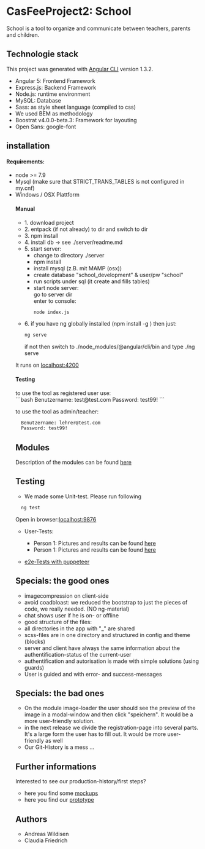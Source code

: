 # CasFeeProject2: School
School is a tool to organize and communicate between teachers, parents and children. 

## Technologie stack
This project was generated with [Angular CLI](https://github.com/angular/angular-cli) version 1.3.2.

- Angular 5: Frontend Framework
- Express.js: Backend Framework
- Node.js: runtime environment
- MySQL: Database
- Sass: as style sheet language (compiled to css)
- We used BEM as methodology
- Boostrat v4.0.0-beta.3: Framework for layouting
- Open Sans: google-font

## installation
<h4>Requirements:</h4>
<ul>
<li> node >= 7.9</li>
<li>Mysql (make sure that STRICT_TRANS_TABLES is not configured in my.cnf)</li>
<li>Windows / OSX Plattform</li>

<h4>Manual</h4>
<ul>
  <li>1. download project</li>
  <li>2. entpack (if not already) to dir and switch to dir</li>
  <li>3. npm install</li>
  <li>4. install db -> see ./server/readme.md</li>
<li>5. start server:
  <ul>
  <li>change to directory ./server </li>
  <li>npm install </li>
  <li>install mysql (z.B. mit MAMP (osx))
  </li><li>create database "school_development" & user/pw "school"
  </li><li>run scripts under sql (it create and fills tables)
  </li>
  <li>start node server: 
  <br>go to server dir  <br>
  enter to console:
  
```bash
node index.js
```

  </ul>
  </li>
  <li>6. if you have ng globally installed (npm install -g ) then just:
  
  ```bash
  ng serve
  ```

          
   if not then switch to ./node_modules/@angular/cli/bin and type ./ng serve</li>
</ul>

It runs on [localhost:4200](http://localhost:4200/) 

  
<h4>Testing</h4>
to use the tool as registered user use:<br>
```bash
  Benutzername: test@test.com
  Password: test99!
```


to use the tool as admin/teacher:
```bash
  Benutzername: lehrer@test.com
  Password: test99!
```


## Modules
Description of the modules can be found [here](https://github.com/eyesight/cas-fee-project2/blob/master/_01admin-stuff/00_modul-definition.md)

## Testing
- We made some Unit-test. Please run following
```bash
  ng test
```
Open in browser:[localhost:9876](http://localhost:9876/) 

- User-Tests: 
  - Person 1: Pictures and results can be found [here](./_01admin-stuff/_04UserTests/User-Test_Jonas.md)
  - Person 1: Pictures and results can be found [here](./_01admin-stuff/_04UserTests/User-Test_Lehrerin.md)
  
- [e2e-Tests with puppeteer](https://github.com/eyesight/cas-fee-project2/blob/master/e2e_test_puppeteer)

## Specials: the good ones
 - imagecompression on client-side
 - avoid coadbloast: we reduced the bootstrap to just the pieces of code, we really needed. (NO ng-material)
 - chat shows user if he is on- or offline
 - good structure of the files: 
  - all directories in the app with "_" are shared
  - scss-files are in one directory and structured in config and theme (blocks)
 - server and client have always the same information about the authentification-status of the current-user 
 - authentification and autorisation is made with simple solutions (using guards)
 - User is guided and with error- and success-messages
 
## Specials: the bad ones
 - On the module image-loader the user should see the preview of the image in a modal-window and then click "speichern". It would be a more user-friendly solution.
 - in the next release we divide the registration-page into several parts. It's a large form the user has to fill out. It would be more user-friendly as well
 - Our Git-History is a mess ...

## Further informations
Interested to see our production-history/first steps?
- here you find some [mockups](https://github.com/eyesight/cas-fee-project2/tree/master/_01admin-stuff/01mockups_layout) 
- here you find our [prototype](https://github.com/eyesight/cas-fee-project2/blob/master/_02prototype) 


## Authors
- Andreas Wildisen
- Claudia Friedrich

